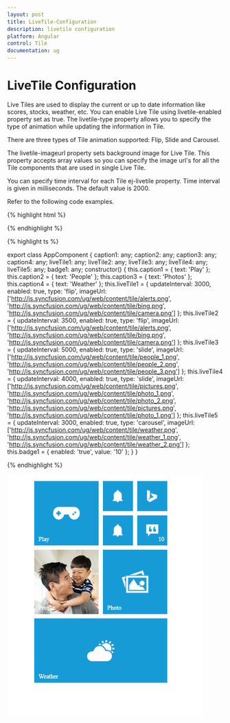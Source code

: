 ```yaml
---
layout: post
title: LiveTile-Configuration
description: livetile configuration
platform: Angular
control: Tile
documentation: ug
---
```


# LiveTile Configuration

Live Tiles are used to display the current or up to date information like scores, stocks, weather, etc. You can enable Live Tile using livetile-enabled property set as true. The livetile-type property allows you to specify the type of animation while updating the information in Tile. 

There are three types of Tile animation supported: Flip, Slide and Carousel.

The livetile-imageurl property sets background image for Live Tile. This property accepts array values so you can specify the image url's for all the Tile components that are used in single Live Tile. 

You can specify time interval for each Tile ej-livetile property. Time interval is given in milliseconds. The default value is 2000.

Refer to the following code examples.

{% highlight html %}

<div class="e-tile-group">
    <div class="e-tile-column">
        <ej-tile id="tile6" tilesize="medium" imageposition="center" imageurl='http://js.syncfusion.com/ug/web/content/tile/games.png' [caption]="caption1">
        </ej-tile>
        <div class="e-tile-small-col-2">
            <ej-tile id="tile2" imageposition="center" tilesize="small" imageurl='http://js.syncfusion.com/ug/web/content/tile/alerts.png'>
            </ej-tile>
            <ej-tile id="tile3" imageposition="center" [livetile]="liveTile1" tilesize="small">
            </ej-tile>
            <ej-tile id="tile4" [livetile]="liveTile2" tilesize="small">
            </ej-tile>
            <ej-tile id="tile5" tilesize="small" [badge]="badge1" imageposition="center" imageurl='http://js.syncfusion.com/ug/web/content/tile/messages.png'>
            </ej-tile>
        </div>
        <ej-tile id="tile6" tilesize="medium" imageposition="fill" [livetile]="liveTile3" [caption]="caption2">
        </ej-tile>
        <ej-tile id="tile7" tilesize="medium" imageposition="center" [livetile]="liveTile4" [caption]="caption3">
        </ej-tile>
        <ej-tile id="tile8" tilesize="wide" imageposition="center" [livetile]="liveTile5" [caption]="caption4">
        </ej-tile>
    </div>
</div>

{% endhighlight %}

{% highlight ts %}    
   
export class AppComponent {
    caption1: any;
    caption2: any;
    caption3: any;
    caption4: any;
    liveTile1: any;
    liveTile2: any;
    liveTile3: any;
    liveTile4: any;
    liveTile5: any;
    badge1: any;
    constructor() {
        this.caption1 = { text: 'Play' };
        this.caption2 = { text: 'People' };
        this.caption3 = { text: 'Photos' };
        this.caption4 = { text: 'Weather' };
        this.liveTile1 = {
            updateInterval: 3000, enabled: true, type: 'flip', imageUrl: ['http://js.syncfusion.com/ug/web/content/tile/alerts.png',
                'http://js.syncfusion.com/ug/web/content/tile/bing.png', 'http://js.syncfusion.com/ug/web/content/tile/camera.png']
        };
        this.liveTile2 = {
            updateInterval: 3500, enabled: true, type: 'flip',
            imageUrl: ['http://js.syncfusion.com/ug/web/content/tile/alerts.png', 'http://js.syncfusion.com/ug/web/content/tile/bing.png', 'http://js.syncfusion.com/ug/web/content/tile/camera.png']
        };
        this.liveTile3 = {
            updateInterval: 5000, enabled: true, type: 'slide',
            imageUrl: ['http://js.syncfusion.com/ug/web/content/tile/people_1.png', 'http://js.syncfusion.com/ug/web/content/tile/people_2.png', 'http://js.syncfusion.com/ug/web/content/tile/people_3.png']
        };
        this.liveTile4 = {
            updateInterval: 4000, enabled: true, type: 'slide',
            imageUrl: ['http://js.syncfusion.com/ug/web/content/tile/pictures.png', 'http://js.syncfusion.com/ug/web/content/tile/photo_1.png', 'http://js.syncfusion.com/ug/web/content/tile/photo_2.png',
                'http://js.syncfusion.com/ug/web/content/tile/pictures.png', 'http://js.syncfusion.com/ug/web/content/tile/photo_1.png']
        };
        this.liveTile5 = {
            updateInterval: 3000, enabled: true, type: 'carousel',
            imageUrl: ['http://js.syncfusion.com/ug/web/content/tile/weather.png', 'http://js.syncfusion.com/ug/web/content/tile/weather_1.png', 'http://js.syncfusion.com/ug/web/content/tile/weather_2.png']
        };
        this.badge1 = { enabled: 'true', value: '10' };
    }
}

{% endhighlight %}

![](LiveTile_images/livetile_image.png)